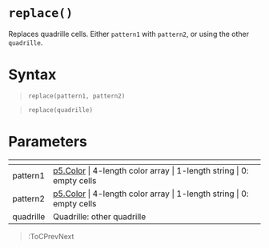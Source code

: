 # `replace()`

Replaces quadrille cells. Either `pattern1` with `pattern2`, or using the other `quadrille`.

# Syntax

> `replace(pattern1, pattern2)`

> `replace(quadrille)`

# Parameters

| <!-- -->  | <!-- -->                                                                                                       |
|-----------|----------------------------------------------------------------------------------------------------------------|
| pattern1  | [p5.Color](https://p5js.org/reference/#/p5.Color) \| 4-length color array \| 1-length string \| 0: empty cells |
| pattern2  | [p5.Color](https://p5js.org/reference/#/p5.Color) \| 4-length color array \| 1-length string \| 0: empty cells |
| quadrille | Quadrille: other quadrille                                                                                     |

> :ToCPrevNext